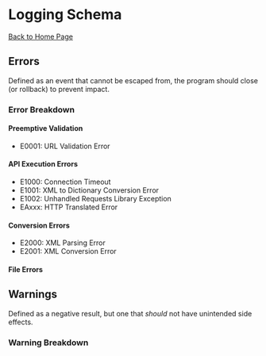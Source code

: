 # Logging Schema

[Back to Home Page](https://ngschmidt.github.io/panos-python-api/)

## Errors

Defined as an event that cannot be escaped from, the program should close (or rollback) to prevent impact.

### Error Breakdown

#### Preemptive Validation

* E0001: URL Validation Error

#### API Execution Errors

* E1000: Connection Timeout
* E1001: XML to Dictionary Conversion Error
* E1002: Unhandled Requests Library Exception
* EAxxx: HTTP Translated Error

#### Conversion Errors

* E2000: XML Parsing Error
* E2001: XML Conversion Error

#### File Errors

## Warnings

Defined as a negative result, but one that *should* not have unintended side effects.

### Warning Breakdown
